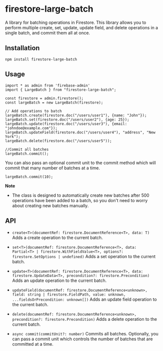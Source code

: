 # firestore-large-batch

A library for batching operations in Firestore. This library allows you to perform multiple create, set, update, update field, and delete operations in a single batch, and commit them all at once.

## Installation

```
npm install firestore-large-batch
```

## Usage

```
import * as admin from 'firebase-admin'
import { LargeBatch } from "firestore-large-batch";

const firestore = admin.firestore();
const largeBatch = new LargeBatch(firestore);

// Add operations to batch
largeBatch.create(firestore.doc("/users/user1"), {name: "John"});
largeBatch.set(firestore.doc("/users/user2"), {age: 25});
largeBatch.update(firestore.doc("/users/user3"), {email: "johndoe@example.com"});
largeBatch.updateField(firestore.doc("/users/user4"), "address", "New York");
largeBatch.delete(firestore.doc("/users/user5"));

//Commit all batches
largeBatch.commit();
```

You can also pass an optional commit unit to the commit method which will commit that many number of batches at a time.

```
largeBatch.commit(10);
```

**Note**

- The class is designed to automatically create new batches after 500 operations have been added to a batch, so you don't need to worry about creating new batches manually.

## API

- `create<T>(documentRef: firestore.DocumentReference<T>, data: T)`
Adds a create operation to the current batch.

- `set<T>(documentRef: firestore.DocumentReference<T>, data: Partial<T> | firestore.WithFieldValue<T>, options?: firestore.SetOptions | undefined)`
Adds a set operation to the current batch.

- `update<T>(documentRef: firestore.DocumentReference<T>, data: firestore.UpdateData<T>, precondition?: firestore.Precondition)`
Adds an update operation to the current batch.

- `updateField(documentRef: firestore.DocumentReference<unknown>, field: string | firestore.FieldPath, value: unknown, ...fieldsOrPrecondition: unknown[])`
Adds an update field operation to the current batch.

- `delete(documentRef: firestore.DocumentReference<unknown>, precondition?: firestore.Precondition)`
Adds a delete operation to the current batch.

- `async commit(commitUnit?: number)`
Commits all batches. Optionally, you can pass a commit unit which controls the number of batches that are committed at a time.
